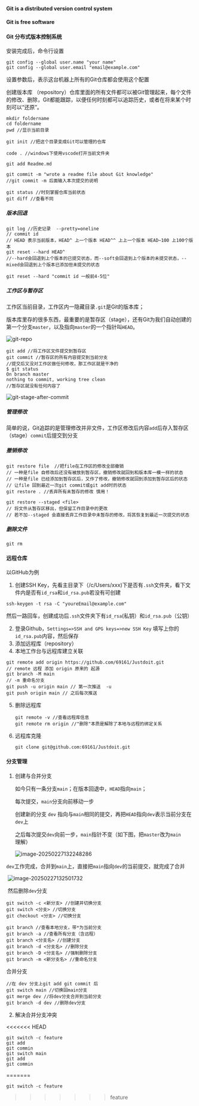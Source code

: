 #### Git is a distributed version control system

#### Git is free software

#### Git 分布式版本控制系统

安装完成后，命令行设置

```
git config --global user.name "your name"
git config --global user.email "email@example.com"
```

设置参数后，表示这台机器上所有的Git仓库都会使用这个配置

创建版本库 （repository）仓库里面的所有文件都可以被Git管理起来，每个文件的修改、删除，Git都能跟踪，以便任何时刻都可以追踪历史，或者在将来某个时刻可以“还原”。

```
mkdir foldername
cd foldername
pwd //显示当前目录

git init //把这个目录变成Git可以管理的仓库

code . //windows下使用vscode打开当前文件夹

git add Readme.md

git commit -m "wrote a readme file about Git knowledge"  
//git commit -m 后面输入本次提交的说明

git status //时刻掌握仓库当前状态
git diff //查看不同
```

##### 版本回退

```
git log //历史记录  --pretty=oneline 
// commit id 
// HEAD 表示当前版本，HEAD^ 上一个版本 HEAD^^ 上上一个版本 HEAD~100 上100个版本
git reset --hard HEAD^ 
//--hard会回退到上个版本的已提交状态，而--soft会回退到上个版本的未提交状态，--mixed会回退到上个版本已添加但未提交的状态

git reset --hard "commit id 一般前4-5位"
```

##### 工作区与暂存区

工作区当前目录，工作区内一隐藏目录`.git`是Git的版本库；

版本库里存的很多东西，最重要的是暂存区（stage），还有Git为我们自动创建的第一个分支`master`，以及指向`master`的一个指针叫`HEAD`。

![git-repo](https://liaoxuefeng.com/books/git/time-travel/working-stage/repo.png)

```
git add //将工作区文件提交到暂存区
git commit //暂存区的所有内容提交到当前分支
//提交后又没对工作区做任何修改，那工作区就是干净的
$ git status
On branch master
nothing to commit, working tree clean
//暂存区就没有任何内容了
```

![git-stage-after-commit](https://liaoxuefeng.com/books/git/time-travel/working-stage/commit.png)

##### 管理修改

简单的说，Git追踪的是管理修改并非文件，工作区修改后内容`add`后存入暂存区（stage）`commit`后提交到分支

##### 撤销修改

```
git restore file  //把file在工作区的修改全部撤销
// 一种是file 自修改后还没有被放到暂存区，撤销修改就回到和版本库一模一样的状态
// 一种是file 已经添加到暂存区后，又作了修改，撤销修改就回到添加到暂存区后的状态
// 让file 回到最近一次git commit或git add时的状态
git restore . //丢弃所有未暂存的修改 慎用！
```

```
git restore --staged <file> 
// 将文件从暂存区移出，但保留工作目录中的更改
// 若不加--staged 会直接丢弃工作目录中未暂存的修改，将其恢复到最近一次提交的状态
```

##### 删除文件

```
git rm
```

#### 远程仓库

以GitHub为例

1. 创建SSH Key，先看主目录下（/c/Users/xxx)下是否有`.ssh`文件夹，看下文件内是否有`id_rsa`和`id_rsa.pub`若没有可创建

```
ssh-keygen -t rsa -C "youreEmail@example.com"
```

​	然后一路回车，创建成功后`.ssh`文件夹下有`id_rsa`(私钥）和`id_rsa.pub`（公钥）

2. 登录Github，`Settings=>SSH and GPG keys=>new SSH Key` 填写上你的`id_rsa.pub`内容，然后保存
3. 添加远程库（repository）
4. 本地工作台与远程库建立关联	

```
git remote add origin https://github.com/69161/Justdoit.git
// remote 远程 添加 origin 原来的 起源
git branch -M main
// -m 重命名分支
git push -u origin main // 第一次推送  -u
git push origin main // 之后每次推送
```

5. 删除远程库

   ```
   git remote -v //查看远程库信息
   git remote rm origin //"删除"本质是解除了本地与远程的绑定关系
   ```

6. 远程库克隆

   ```
   git clone git@github.com:69161/Justdoit.git
   ```

#### 分支管理

1. 创建与合并分支

   如今只有一条分支`main`；在版本回退中，`HEAD`指向`main`；

   每次提交，`main`分支向前移动一步

   创建新的分支 `dev` 指向与`main`相同的提交，再把`HEAD`指向`dev`表示当前分支在`dev`上

   之后每次提交`dev`向前一步，`main`指针不变（如下图，把`master`改为`main`理解）

   ![image-20250227132248286](C:\Users\dabai\AppData\Roaming\Typora\typora-user-images\image-20250227132248286.png)

​	`dev`工作完成，合并到`main`上，直接把`main`指向`dev`的当前提交，就完成了合并

​	![image-20250227132501732](C:\Users\dabai\AppData\Roaming\Typora\typora-user-images\image-20250227132501732.png)

​	然后删除`dev`分支

```
git switch -c <新分支> //创建并切换分支
git switch <分支> //切换分支
git checkout <分支> //切换分支

git branch //查看本地分支，带*为当前分支
git branch -a //查看所有分支（含远程）
git branch <分支名> //创建分支
git branch -d <分支名> //删除分支
git branch -D <分支名> //强制删除分支
git branch -m <新分支名> //重命名分支
```

合并分支

```
//在 dev 分支上git add git commit 后
git switch main //切换回main分支
git merge dev //将dev分支合并到当前分支
git branch -d dev //删除dev分支
```

2. 解决合并分支冲突

<<<<<<< HEAD
```
git switch -c feature
git add 
git commin
git switch main
git add
git commin
```

=======
   ```
   git switch -c feature
   ```

   
>>>>>>> feature
